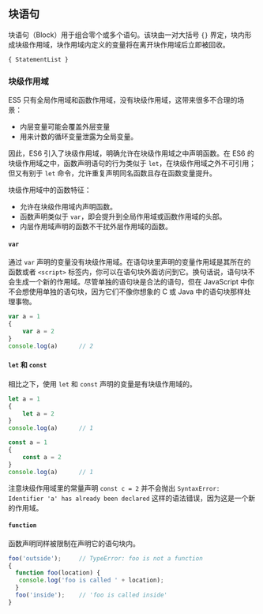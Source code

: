 ## 块语句

块语句（Block）用于组合零个或多个语句。该块由一对大括号 `{}` 界定，块内形成块级作用域，块作用域内定义的变量将在离开块作用域后立即被回收。

```js
{ StatementList }
```

### 块级作用域

ES5 只有全局作用域和函数作用域，没有块级作用域，这带来很多不合理的场景：

- 内层变量可能会覆盖外层变量
- 用来计数的循环变量泄露为全局变量。

因此，ES6 引入了块级作用域，明确允许在块级作用域之中声明函数。在 ES6 的块级作用域之中，函数声明语句的行为类似于 `let`，在块级作用域之外不可引用；但又有别于 `let` 命令，允许重复声明同名函数且存在函数变量提升。

块级作用域中的函数特征：

- 允许在块级作用域内声明函数。
- 函数声明类似于 `var`，即会提升到全局作用域或函数作用域的头部。
- 内层作用域声明的函数不干扰外层作用域的函数。

#### `var`

通过 `var` 声明的变量没有块级作用域。在语句块里声明的变量作用域是其所在的函数或者 `<script>` 标签内，你可以在语句块外面访问到它。换句话说，语句块不会生成一个新的作用域。尽管单独的语句块是合法的语句，但在 JavaScript 中你不会想使用单独的语句块，因为它们不像你想象的 C 或 Java 中的语句块那样处理事物。

```js
var a = 1
{
    var a = 2
}
console.log(a)		// 2
```

#### `let` 和 `const`

相比之下，使用 `let` 和 `const` 声明的变量是有块级作用域的。

```js
let a = 1
{
    let a = 2
}
console.log(a)		// 1
```

```js
const a = 1
{
    const a = 2
}
console.log(a)		// 1
```

注意块级作用域里的常量声明 `const c = 2` 并不会抛出 `SyntaxError: Identifier 'a' has already been declared` 这样的语法错误，因为这是一个新的作用域。

#### `function`

函数声明同样被限制在声明它的语句块内。

```js
foo('outside');  	// TypeError: foo is not a function
{
  function foo(location) {
   console.log('foo is called ' + location);
  }
  foo('inside'); 	// 'foo is called inside' 
}
```

